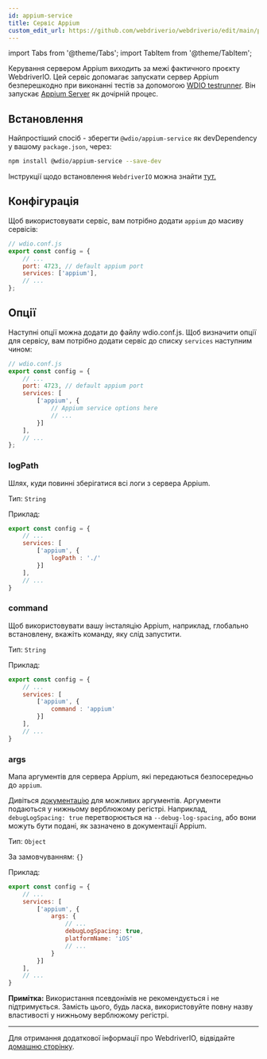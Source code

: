```yaml
---
id: appium-service
title: Сервіс Appium
custom_edit_url: https://github.com/webdriverio/webdriverio/edit/main/packages/wdio-appium-service/README.md
---
```


import Tabs from '@theme/Tabs';
import TabItem from '@theme/TabItem';

Керування сервером Appium виходить за межі фактичного проєкту WebdriverIO. Цей сервіс допомагає запускати сервер Appium безперешкодно при виконанні тестів за допомогою [WDIO testrunner](https://webdriver.io/docs/clioptions). Він запускає [Appium Server](https://appium.github.io/appium.io/docs/en/about-appium/getting-started/index.html#starting-appium) як дочірній процес.

## Встановлення

Найпростіший спосіб - зберегти `@wdio/appium-service` як devDependency у вашому `package.json`, через:

```sh
npm install @wdio/appium-service --save-dev
```

Інструкції щодо встановлення `WebdriverIO` можна знайти [тут.](https://webdriver.io/docs/gettingstarted)

## Конфігурація

Щоб використовувати сервіс, вам потрібно додати `appium` до масиву сервісів:

```js
// wdio.conf.js
export const config = {
    // ...
    port: 4723, // default appium port
    services: ['appium'],
    // ...
};
```

## Опції

Наступні опції можна додати до файлу wdio.conf.js. Щоб визначити опції для сервісу, вам потрібно додати сервіс до списку `services` наступним чином:

```js
// wdio.conf.js
export const config = {
    // ...
    port: 4723, // default appium port
    services: [
        ['appium', {
            // Appium service options here
            // ...
        }]
    ],
    // ...
};
```

### logPath
Шлях, куди повинні зберігатися всі логи з сервера Appium.

Тип: `String`

Приклад:
```js
export const config = {
    // ...
    services: [
        ['appium', {
            logPath : './'
        }]
    ],
    // ...
}
```

### command
Щоб використовувати вашу інсталяцію Appium, наприклад, глобально встановлену, вкажіть команду, яку слід запустити.

Тип: `String`

Приклад:
```js
export const config = {
    // ...
    services: [
        ['appium', {
            command : 'appium'
        }]
    ],
    // ...
}
```

### args
Мапа аргументів для сервера Appium, які передаються безпосередньо до `appium`.

Дивіться [документацію](https://github.com/appium/appium/blob/master/packages/appium/docs/en/cli/args.md) для можливих аргументів.
Аргументи подаються у нижньому верблюжому регістрі. Наприклад, `debugLogSpacing: true` перетворюється на `--debug-log-spacing`, або вони можуть бути подані, як зазначено в документації Appium.

Тип: `Object`

За замовчуванням: `{}`

Приклад:
```js
export const config = {
    // ...
    services: [
        ['appium', {
            args: {
                // ...
                debugLogSpacing: true,
                platformName: 'iOS'
                // ...
            }
        }]
    ],
    // ...
}
```
**Примітка:** Використання псевдонімів не рекомендується і не підтримується. Замість цього, будь ласка, використовуйте повну назву властивості у нижньому верблюжому регістрі.

----

Для отримання додаткової інформації про WebdriverIO, відвідайте [домашню сторінку](https://webdriver.io).